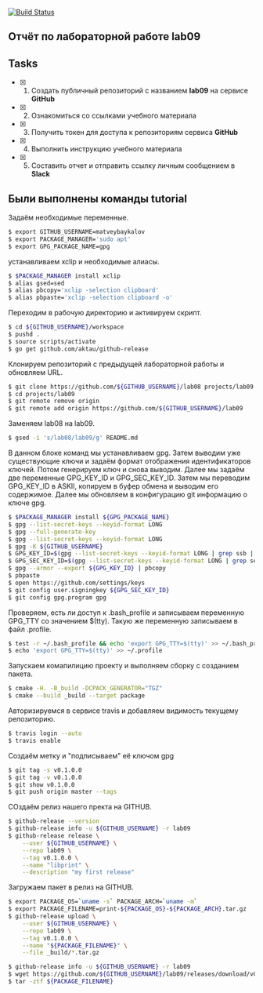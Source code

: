 [![Build Status](https://travis-ci.org/matveybaykalov/lab09.svg?branch=master)](https://travis-ci.org/matveybaykalov/lab09)

## Отчёт по лабораторной работе lab09

## Tasks

- [x] 1. Создать публичный репозиторий с названием **lab09** на сервисе **GitHub**
- [x] 2. Ознакомиться со ссылками учебного материала
- [x] 3. Получить токен для доступа к репозиториям сервиса **GitHub**
- [x] 4. Выполнить инструкцию учебного материала
- [x] 5. Составить отчет и отправить ссылку личным сообщением в **Slack**

## Были выполнены команды tutorial
Задаём необходимые переменные.
```sh
$ export GITHUB_USERNAME=matveybaykalov
$ export PACKAGE_MANAGER='sudo apt'
$ export GPG_PACKAGE_NAME=gpg
```
устанавливаем xclip и необходимые алиасы.
```sh
$ $PACKAGE_MANAGER install xclip
$ alias gsed=sed
$ alias pbcopy='xclip -selection clipboard'
$ alias pbpaste='xclip -selection clipboard -o'
```
Переходим в рабочую директорию и активируем скрипт.
```sh
$ cd ${GITHUB_USERNAME}/workspace
$ pushd .
$ source scripts/activate
$ go get github.com/aktau/github-release
```
Клонируем репозиторий с предыдущей лабораторной работы и обновляем URL.
```sh
$ git clone https://github.com/${GITHUB_USERNAME}/lab08 projects/lab09
$ cd projects/lab09
$ git remote remove origin
$ git remote add origin https://github.com/${GITHUB_USERNAME}/lab09
```
Заменяем lab08 на lab09.
```sh
$ gsed -i 's/lab08/lab09/g' README.md
```
В данном блоке команд мы устанавливаем gpg. Затем выводим уже существующие ключи и задаём формат отображения идентификаторов ключей. Потом генерируем ключ и снова выводим. Далее мы задаём две переменные GPG_KEY_ID и GPG_SEC_KEY_ID. Затем мы переводим GPG_KEY_ID в ASKII, копируем в буфер обмена и выводим его содержимое. Далее мы обновляем в конфигурацию git информацию о ключе gpg.
```sh
$ $PACKAGE_MANAGER install ${GPG_PACKAGE_NAME}
$ gpg --list-secret-keys --keyid-format LONG
$ gpg --full-generate-key
$ gpg --list-secret-keys --keyid-format LONG
$ gpg -K ${GITHUB_USERNAME}
$ GPG_KEY_ID=$(gpg --list-secret-keys --keyid-format LONG | grep ssb | tail -1 | awk '{print $2}' | awk -F'/' '{print $2}')
$ GPG_SEC_KEY_ID=$(gpg --list-secret-keys --keyid-format LONG | grep sec | tail -1 | awk '{print $2}' | awk -F'/' '{print $2}')
$ gpg --armor --export ${GPG_KEY_ID} | pbcopy
$ pbpaste
$ open https://github.com/settings/keys
$ git config user.signingkey ${GPG_SEC_KEY_ID}
$ git config gpg.program gpg
```
Проверяем, есть ли доступ к .bash_profile и записываем переменную GPG_TTY со значением $(tty). Такую же переменную записываем в файл .profile.
```sh
$ test -r ~/.bash_profile && echo 'export GPG_TTY=$(tty)' >> ~/.bash_profile
$ echo 'export GPG_TTY=$(tty)' >> ~/.profile
```
Запускаем комапилицию проекту и выполняем сборку с созданием пакета.
```sh
$ cmake -H. -B_build -DCPACK_GENERATOR="TGZ"
$ cmake --build _build --target package
```
Авторизируемся в сервисе travis и добавляем видимость текущему репозиторию.
```sh
$ travis login --auto
$ travis enable
```
Создаём метку и "подписываем" её ключом gpg
```sh
$ git tag -s v0.1.0.0
$ git tag -v v0.1.0.0
$ git show v0.1.0.0
$ git push origin master --tags
```
СОздаём релиз нашего пректа на GITHUB.
```sh
$ github-release --version
$ github-release info -u ${GITHUB_USERNAME} -r lab09
$ github-release release \
    --user ${GITHUB_USERNAME} \
    --repo lab09 \
    --tag v0.1.0.0 \
    --name "libprint" \
    --description "my first release"
```
Загружаем пакет в релиз на GITHUB.
```sh
$ export PACKAGE_OS=`uname -s` PACKAGE_ARCH=`uname -m` 
$ export PACKAGE_FILENAME=print-${PACKAGE_OS}-${PACKAGE_ARCH}.tar.gz
$ github-release upload \
    --user ${GITHUB_USERNAME} \
    --repo lab09 \
    --tag v0.1.0.0 \
    --name "${PACKAGE_FILENAME}" \
    --file _build/*.tar.gz
```

```sh
$ github-release info -u ${GITHUB_USERNAME} -r lab09
$ wget https://github.com/${GITHUB_USERNAME}/lab09/releases/download/v0.1.0.0/${PACKAGE_FILENAME}
$ tar -ztf ${PACKAGE_FILENAME}
```